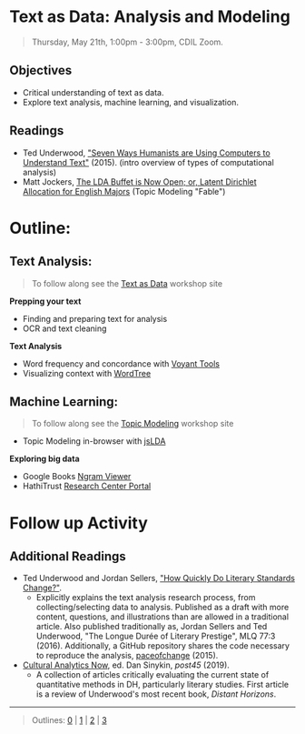 # Text as Data: Analysis and Modeling

> Thursday, May 21th, 1:00pm - 3:00pm, CDIL Zoom.

## Objectives

- Critical understanding of text as data.
- Explore text analysis, machine learning, and visualization.

## Readings

- Ted Underwood, ["Seven Ways Humanists are Using Computers to Understand Text"](https://tedunderwood.com/2015/06/04/seven-ways-humanists-are-using-computers-to-understand-text/) (2015). (intro overview of types of computational analysis)
- Matt Jockers, [The LDA Buffet is Now Open; or, Latent Dirichlet Allocation for English Majors](http://www.matthewjockers.net/2011/09/29/the-lda-buffet-is-now-open-or-latent-dirichlet-allocation-for-english-majors/) (Topic Modeling "Fable")

# Outline: 

## Text Analysis:

> To follow along see the [Text as Data](https://owikle.github.io/text-as-data/) workshop site

**Prepping your text**
- Finding and preparing text for analysis
- OCR and text cleaning

**Text Analysis**
- Word frequency and concordance with [Voyant Tools](https://voyant-tools.org/)
- Visualizing context with [WordTree](https://www.jasondavies.com/wordtree/)

## Machine Learning:

> To follow along see the [Topic Modeling](https://owikle.github.io/topicmodeling/) workshop site
- Topic Modeling in-browser with [jsLDA](https://mimno.infosci.cornell.edu/jsLDA/)

**Exploring big data**
- Google Books [Ngram Viewer](https://books.google.com/ngrams)
- HathiTrust [Research Center Portal](https://sharc.hathitrust.org)

# Follow up Activity

## Additional Readings

- Ted Underwood and Jordan Sellers, ["How Quickly Do Literary Standards Change?"](https://figshare.com/articles/How_Quickly_Do_Literary_Standards_Change_/1418394). 
    - Explicitly explains the text analysis research process, from collecting/selecting data to analysis. Published as a draft with more content, questions, and illustrations than are allowed in a traditional article. Also published traditionally as, Jordan Sellers and Ted Underwood, "The Longue Durée of Literary Prestige", MLQ 77:3 (2016). Additionally, a GitHub repository shares the code necessary to reproduce the analysis, [paceofchange](https://github.com/tedunderwood/paceofchange) (2015).
- [Cultural Analytics Now](http://post45.research.yale.edu/sections/contemporaries/cultural-analytics-now/), ed. Dan Sinykin, *post45* (2019).
    - A collection of articles critically evaluating the current state of quantitative methods in DH, particularly literary studies. First article is a review of Underwood's most recent book, *Distant Horizons*.

-----------------------

> Outlines: [0](day-0.md) | [1](day-1.md) | [2](day-2.md) | [3](day-3.md)
